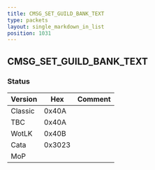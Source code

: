 ```yaml
---
title: CMSG_SET_GUILD_BANK_TEXT
type: packets
layout: single_markdown_in_list
position: 1031
---
```


## CMSG_SET_GUILD_BANK_TEXT

### Status

Version    | Hex        | Comment
---------- | ---------- | ---------- 
Classic    | 0x40A      |
TBC        | 0x40A      |
WotLK      | 0x40B      |
Cata       | 0x3023     |
MoP        |            |